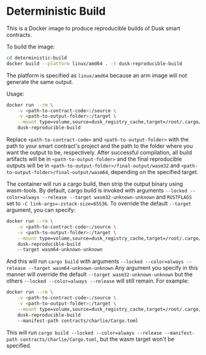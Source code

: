 # Deterministic Build

This is a Docker image to produce reproducible builds of Dusk smart contracts.

To build the image:

```bash
cd deterministic-build
docker build --platform linux/amd64 . -t dusk-reproducible-build
```

The platform is specified as `linux/amd64` because an arm image will not generate the
same output.

Usage:

```bash
docker run --rm \
    -v <path-to-contract-code>:/source \
    -v <path-to-output-folder>:/target \
    --mount type=volume,source=dusk_registry_cache,target=/root/.cargo/registry \
    dusk-reproducible-build
```

Replace `<path-to-contract-code>` and `<path-to-output-folder>` with the path to your smart contract's project
and the path to the folder where you want the output to be, respectively.
After successful compilation, all build artifacts will be in `<path-to-output-folder>` and the final reproducible outputs
will be in `<path-to-output-folder>/final-output/wasm32` and `<path-to-output-folder>/final-output/wasm64`, depending on
the specified target.

The container will run a cargo build, then strip the output binary using wasm-tools.
By default, cargo build is invoked with arguments `--locked --color=always --release --target wasm32-unknown-unknown`
and `RUSTFLAGS` set to `-C link-args=-zstack-size=65536`.
To override the default `--target` argument, you can specify:

```bash
docker run --rm \
    -v <path-to-contract-code>:/source \
    -v <path-to-output-folder>:/target \
    --mount type=volume,source=dusk_registry_cache,target=/root/.cargo/registry \
    dusk-reproducible-build
    --target wasm64-unknown-unknown
```

And this will run `cargo build` with arguments `--locked --color=always --release --target wasm64-unknown-unknown`
Any argument you specify in this manner will override the default `--target wasm32-unknown-unknown` but the others
`--locked --color=always --release` will still remain. For example:

```bash
docker run --rm \
    -v <path-to-contract-code>:/source \
    -v <path-to-output-folder>:/target \
    --mount type=volume,source=dusk_registry_cache,target=/root/.cargo/registry \
    dusk-reproducible-build
    --manifest-path contracts/charlie/Cargo.toml
```

This will run `cargo build --locked --color=always --release --manifest-path contracts/charlie/Cargo.toml`, but the
wasm target won't be specified.
